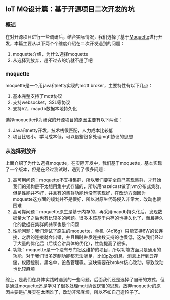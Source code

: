 ## IoT MQ设计篇：基于开源项目二次开发的坑

### 概述

在对开源项目进行一些调研后，结合实际情况，我们选择了基于[Moquette](https://github.com/moquette-io/moquette)进行开发，本篇主要从以下两个个维度介绍在二次开发遇到的问题：

1. moquette介绍，为什么选择moquette
2. 从选择到放弃，趟不过去的坑就不趟了吧

### moquette

moquette是一个用java和netty实现的mqtt broker，主要特性有以下几点：

1. 基本完整支持了mqtt协议
2. 支持websocket，SSL等协议
3. 支持h2，mapdb数据本地持久化

选择moquette作为研究的开源项目的原因主要有以下两点：

1. Java和netty开发，技术栈很匹配，人力成本比较低
2. 项目比较小，学习成本低，可以借鉴很多处理mqtt协议的思想

### 从选择到放弃

上面介绍了为什么选择moqutte，在实际开发中，我们基于moquette，基本实现了一个版本，但是在经过测试时，遇到了很多问题：

1.  高可用问题：moquette不支持集群，所以我们要完全自己实现集群，才开始我们的架构是不太想用集中式存储的，所以用hazelcast做了jvm分布式集群，但是性能并不好，并且有的集群功能也没有实现好，在改动方面因为moquette这方面的规划并不是很好，所以对原生代码侵入非常大，改动也很困难
2. 高可靠问题：moquette原生是基于内存的，再采用mapdb持久化后，发现数据量大了之后也有比较多的问题。很多本该基于内存的也持久化了，而且持久化的数据在集群间共享也是个问题
3. 性能问题：我们测试了原生的moquette，单机（4c16g）只能支持6W的长连接，之后的连接就会出错，并且瞬时并发连接数支持的也很低，这块我们经过了大量的优化后（后续会讲具体的优化），性能提高了很多。
4. 功能：moquette是一个没有专门社区维护的项目，所以功能方面只是通用的功能，对于我们很多定制功能都无法满足，比如p2p消息，消息上行到云存储，权限控制，黑名单，设备管理等。这块需要在broker核心改动，导致改动也比较麻烦

综上，是我们在具体实践时遇到的一些问题，后面我们还是选择了自研的方式，但是通过moquette还是学习了很多处理mqtt协议逻辑的思想，放弃moquette的原因主要是扩展实在太困难了，改动非常麻烦，所以不如自己造轮子了。

